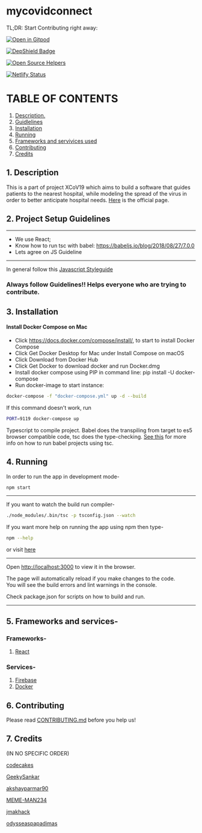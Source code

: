 # mycovidconnect

TL;DR: Start Contributing right away:

[![Open in Gitpod](https://gitpod.io/button/open-in-gitpod.svg)](https://gitpod.io/#snapshot/cdc18f8a-e920-420e-860e-2cd32a4680b4)

[![DepShield Badge](https://depshield.sonatype.org/badges/Xcov19/mycovidconnect/depshield.svg)](https://depshield.github.io)

[![Open Source Helpers](https://www.codetriage.com/xcov19/mycovidconnect/badges/users.svg)](https://www.codetriage.com/xcov19/mycovidconnect)

[![Netlify Status](https://api.netlify.com/api/v1/badges/38c2a5f4-bac5-4bec-8d11-a9f08b5b6f71/deploy-status)](https://app.netlify.com/sites/dreamy-keller-b8ad36/deploys)

# TABLE OF CONTENTS

1. [ Description. ](#desc)
2. [ Guidlelines ](#guide)
3. [ Installation ](#ins)
4. [ Running ](#run)
5. [ Frameworks and servivices used ](#fra)
6. [ Contributing ](#cont)
7. [ Credits ](#cre)

<a name="desc"></a>

## 1. Description

This is a part of project XCoV19 which aims to build a software that guides patients to the nearest hospital, while modeling the spread of the virus in order to better anticipate hospital needs. [Here](https://www.covidsos.net) is the official page.

<a name="guide"></a>

## 2. Project Setup Guidelines

---

- We use React;
- Know how to run tsc with babel: https://babeljs.io/blog/2018/08/27/7.0.0
- Lets agree on JS Guideline<br>

---

In general follow this [Javascript Styleguide](https://google.github.io/styleguide/jsguide.html)

### Always follow Guidelines!! Helps everyone who are trying to contribute.

<a name="ins"></a>

## 3. Installation

#### Install Docker Compose on Mac

- Click https://docs.docker.com/compose/install/, to start to install Docker Compose
- Click Get Docker Desktop for Mac under Install Compose on macOS
- Click Download from Docker Hub
- Click Get Docker to download docker and run Docker.dmg
- Install docker compose using PIP in command line: pip install -U docker-compose
- Run docker-image to start instance:

```bash
docker-compose -f "docker-compose.yml" up -d --build
```

If this command doesn't work, run 

```bash
PORT=9119 docker-compose up
```

Typescript to compile project.
Babel does the transpiling from target to es5 browser compatible code, tsc does the type-checking.
[See this](https://babeljs.io/blog/2018/08/27/7.0.0) for more info on how to run babel projects using tsc.

<a name="run"></a>

## 4. Running

In order to run the app in development mode-

```bash
npm start
```

---

If you want to watch the build run compiler-

```bash
./node_modules/.bin/tsc -p tsconfig.json --watch
```

If you want more help on running the app using npm then type-

```bash
npm --help
```

or visit [here](https://docs.npmjs.com/)

---

Open [http://localhost:3000](http://localhost:3000) to view it in the browser.

The page will automatically reload if you make changes to the code.<br>
You will see the build errors and lint warnings in the console.

Check package.json for scripts on how to build and run.

---

<a name="fra"></a>

## 5. Frameworks and services-

### Frameworks-

1. [React](https://reactjs.org/)

### Services-

1. [ Firebase ](https://firebase.google.com/)
2. [ Docker ](https://www.docker.com/)

<a name="cont"></a>

## 6. Contributing

Please read [CONTRIBUTING.md](#CONTRIBUTING.md) before you help us!

<a name="cre"></a>

## 7. Credits

(IN NO SPECIFIC ORDER)

[ codecakes ](https://github.com/codecakes)

[ GeekySankar ](https://github.com/GeekySankar)

[ akshayparmar90 ](https://github.com/akshayparmar90)

[ MEME-MAN234 ](https://github.com/MEME-MAN234)

[ jmakhack ](https://github.com/jmakhack)

[ odysseaspapadimas ](https://github.com/odysseaspapadimas)
